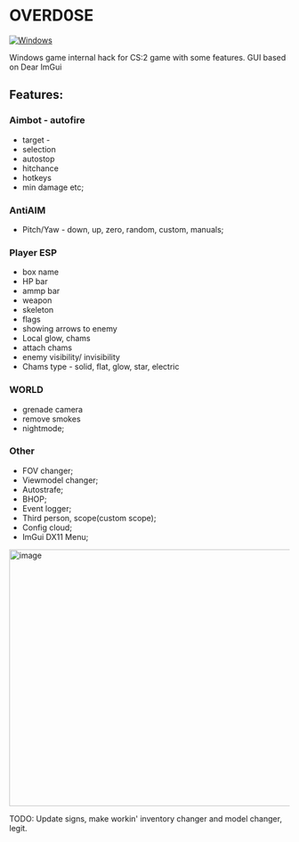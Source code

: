 # OVERD0SE

[![Windows](https://github.com/danielkrupinski/Osiris/actions/workflows/windows.yml/badge.svg?branch=master&event=push)](https://github.com/danielkrupinski/Osiris/actions/workflows/windows.yml)

Windows game internal hack for CS:2 game with some features. GUI based on Dear ImGui

## Features:           
### Aimbot - autofire
- target -
- selection
-  autostop
-  hitchance
- hotkeys
- min damage etc;
### AntiAIM 
- Pitch/Yaw - down, up, zero, random, custom, manuals;
### Player ESP 
- box name
- HP bar
-  ammp bar
- weapon
- skeleton
- flags
- showing arrows to enemy
- Local glow, chams
- attach chams
- enemy visibility/ invisibility
- Chams type - solid, flat, glow, star, electric
### WORLD 
- grenade camera
- remove smokes
- nightmode;
### Other
- FOV changer;
- Viewmodel changer;
- Autostrafe;
- BHOP;
- Event logger;
- Third person, scope(custom scope);
- Config cloud;
- ImGui DX11 Menu;
 <img width="800" height="461" alt="image" src="https://github.com/user-attachments/assets/d16233a2-16f4-494f-b517-429a0ec5de26" />

TODO: 
Update signs, make workin' inventory changer and model changer, legit.
